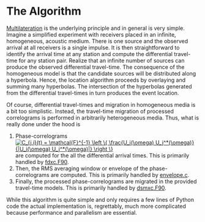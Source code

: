 # The Algorithm

[Multilateration](https://en.wikipedia.org/wiki/Multilateration) is the underlying principle and in general is very simple.  Imagine a simplified experiment with receivers placed in an infinite, homogeneous, acoustic medium.  There is one source and the observed arrival at all receivers is a single impulse.  It is then straightforward to identify the arrival time at any station and compute the differential travel-time for any station pair.  Realize that an infinite number of sources can produce the observed differential travel-time.  The consequence of the homogeneous model is that the candidate sources will be distributed along a hyperbola.  Hence, the location algorithm proceeds by overlaying and summing many hyperbolas.  The intersection of the hyperbolas generated from the differential travel-times in turn produces the event location.  

Of course, differential travel-times and migration in homogeneous media is a bit too simplistic.  Instead, the travel-time migration of processed correlograms is performed in arbitrarily heterogeneous media.  Thus, what is really done under the hood is

  1.  Phase-correlograms <a href="https://www.codecogs.com/eqnedit.php?latex=C_{j,i}(t)&space;=&space;\mathcal{F}^{-1}&space;\left&space;\{&space;\frac{U_i(\omega)&space;U_j^*(\omega)}{|U_i(\omega)&space;U_j(\omega)|}&space;\right&space;\}" target="_blank"><img src="https://latex.codecogs.com/gif.latex?C_{j,i}(t)&space;=&space;\mathcal{F}^{-1}&space;\left&space;\{&space;\frac{U_i(\omega)&space;U_j^*(\omega)}{|U_i(\omega)&space;U_j(\omega)|}&space;\right&space;\}" title="C_{j,i}(t) = \mathcal{F}^{-1} \left \{ \frac{U_i(\omega) U_j^*(\omega)}{|U_i(\omega) U_j^*(\omega)|} \right \}" /></a> are computed for the all the differential arrival times.  This is primarily handled by [fdxc.F90](https://github.com/bakerb845/xcloc/blob/master/fdxc.F90).
  2.  Then, the RMS averaging window or envelope of the phase-correlograms are computed.  This is primarily handled by [envelope.c](https://github.com/bakerb845/xcloc/blob/master/envelope.c).
  3.  Finally, the processed phase-correlograms are migrated in the provided travel-time models.  This is primarily handled by [dsmxc.F90](https://github.com/bakerb845/xcloc/blob/master/dsmxc.F90).  

While this algorithm is quite simple and only requires a few lines of Python code the actual implementation is, regrettably, much more complicated because performance and parallelism are essential.  